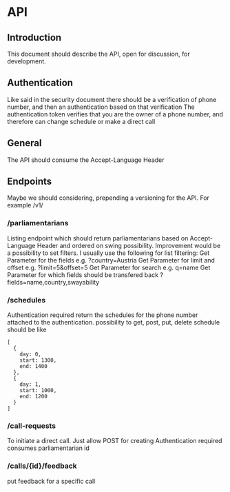 # API

## Introduction
This document should describe the API, open for discussion, for development.

## Authentication
Like said in the security document there should be a verification of phone number, and then an authentication based on that verification
The authentication token verifies that you are the owner of a phone number, and therefore can change schedule or make a direct call

## General
The API should consume the Accept-Language Header

## Endpoints
Maybe we should considering, prepending a versioning for the API. For example /v1/

### /parliamentarians
Listing endpoint which should return parliamentarians based on Accept-Language Header and ordered on swing possibility.
Improvement would be a possibility to set filters.
I usually use the following for list filtering:
Get Parameter for the fields e.g. ?country=Austria
Get Parameter for limit and offset e.g. ?limit=5&offset=5
Get Parameter for search e.g. q=name
Get Parameter for which fields should be transfered back ?fields=name,country,swayability

### /schedules
Authentication required
return the schedules for the phone number attached to the authentication.
possibility to get, post, put, delete
schedule should be like
```
[
  {
    day: 0,
    start: 1300,
    end: 1400
  },
  {
    day: 1,
    start: 1000,
    end: 1200
  }
]
```

### /call-requests
To initiate a direct call. Just allow POST for creating
Authentication required
consumes parliamentarian id

### /calls/{id}/feedback
put feedback for a specific call
